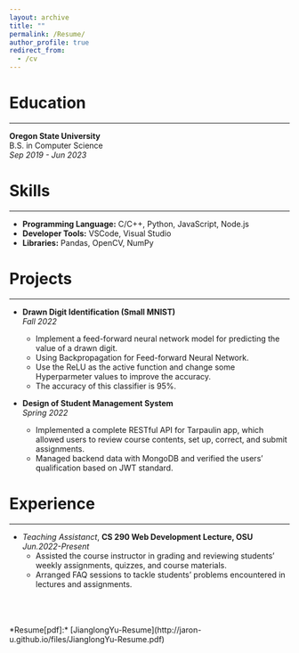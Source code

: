 ```yaml
---
layout: archive
title: ""
permalink: /Resume/
author_profile: true
redirect_from:
  - /cv
---
```


Education
======
***
**Oregon State University**  
B.S. in Computer Science  
*Sep 2019 - Jun 2023*  


Skills
======
***
* **Programming Language:** C/C++, Python, JavaScript, Node.js
* **Developer Tools:** VSCode, Visual Studio
* **Libraries:** Pandas, OpenCV, NumPy

Projects
=======
***
- **Drawn Digit Identification (Small MNIST)**  
*Fall 2022*
  - Implement a feed-forward neural network model for predicting the value of a drawn digit.  
  - Using Backpropagation for Feed-forward Neural Network.
  - Use the ReLU as the active function and change some Hyperparmeter values to
  improve the accuracy.
  - The accuracy of this classifier is 95%.  

- **Design of Student Management System**  
*Spring 2022*
  - Implemented a complete RESTful API for Tarpaulin app, which allowed users to review course contents, set up, correct, and submit assignments.
  - Managed backend data with MongoDB and verified the users’ qualification based on JWT standard.
  
Experience
======
***
- *Teaching Assistanct*, **CS 290 Web Development Lecture, OSU**  
*Jun.2022-Present*  
  - Assisted the course instructor in grading and reviewing students’ weekly
  assignments, quizzes, and course materials.
  - Arranged FAQ sessions to tackle students’ problems encountered in lectures and
  assignments.  

<br>
<br>
<br>
*Resume[pdf]:* [JianglongYu-Resume](http://jaron-u.github.io/files/JianglongYu-Resume.pdf)

